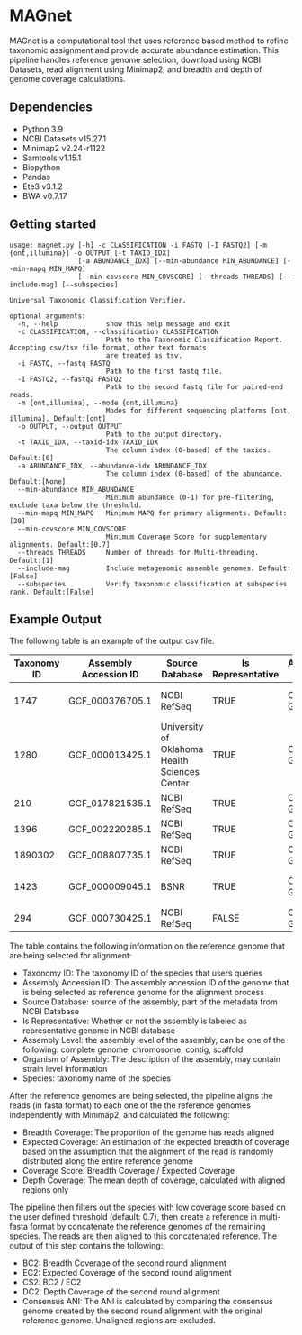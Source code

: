 # MAGnet

MAGnet is a computational tool that uses reference based method to refine taxonomic assignment and provide accurate abundance estimation. This pipeline handles reference genome selection, download using NCBI Datasets, read alignment using Minimap2, and breadth and depth of genome coverage calculations.

## Dependencies

- Python 3.9
- NCBI Datasets v15.27.1
- Minimap2 v2.24-r1122
- Samtools v1.15.1
- Biopython
- Pandas
- Ete3 v3.1.2
- BWA v0.7.17

## Getting started

```
usage: magnet.py [-h] -c CLASSIFICATION -i FASTQ [-I FASTQ2] [-m {ont,illumina}] -o OUTPUT [-t TAXID_IDX]
                 [-a ABUNDANCE_IDX] [--min-abundance MIN_ABUNDANCE] [--min-mapq MIN_MAPQ]
                 [--min-covscore MIN_COVSCORE] [--threads THREADS] [--include-mag] [--subspecies]

Universal Taxonomic Classification Verifier.

optional arguments:
  -h, --help            show this help message and exit
  -c CLASSIFICATION, --classification CLASSIFICATION
                        Path to the Taxonomic Classification Report. Accepting csv/tsv file format, other text formats
                        are treated as tsv.
  -i FASTQ, --fastq FASTQ
                        Path to the first fastq file.
  -I FASTQ2, --fastq2 FASTQ2
                        Path to the second fastq file for paired-end reads.
  -m {ont,illumina}, --mode {ont,illumina}
                        Modes for different sequencing platforms [ont, illumina]. Default:[ont]
  -o OUTPUT, --output OUTPUT
                        Path to the output directory.
  -t TAXID_IDX, --taxid-idx TAXID_IDX
                        The column index (0-based) of the taxids. Default:[0]
  -a ABUNDANCE_IDX, --abundance-idx ABUNDANCE_IDX
                        The column index (0-based) of the abundance. Default:[None]
  --min-abundance MIN_ABUNDANCE
                        Minimum abundance (0-1) for pre-filtering, exclude taxa below the threshold.
  --min-mapq MIN_MAPQ   Minimum MAPQ for primary alignments. Default:[20]
  --min-covscore MIN_COVSCORE
                        Minimum Coverage Score for supplementary alignments. Default:[0.7]
  --threads THREADS     Number of threads for Multi-threading. Default:[1]
  --include-mag         Include metagenomic assemble genomes. Default:[False]
  --subspecies          Verify taxonomic classification at subspecies rank. Default:[False]
```

## Example Output

The following table is an example of the output csv file.

| Taxonomy ID | Assembly Accession ID | Source Database | Is Representative | Assembly Level | Organism of Assembly | Downloaded | Species | Breadth Coverage | Expected Coverage | Coverage Score | Depth Coverage | BC2  | EC2  | CS2  | DC2  | Consensus ANI |
|-------------|-----------------------|-----------------|-------------------|----------------|----------------------|------------|---------|------------------|-------------------|----------------|----------------|------|------|------|------|---------------|
| 1747    | GCF_000376705.1 | NCBI RefSeq                                   | TRUE  | Complete Genome | Cutibacterium acnes HL096PA1                  | TRUE | Cutibacterium acnes     | 0.41 | 0.47 | 0.87 | 1.54 | 0.41 | 0.4  | 1.03 | 1.24 | 0.79 | 
| 1280    | GCF_000013425.1 | University of Oklahoma Health Sciences Center | TRUE  | Complete Genome | Staphylococcus aureus subsp. aureus NCTC 8325 | TRUE | Staphylococcus aureus   | 0.87 | 0.92 | 0.95 | 2.87 | 0.86 | 0.87 | 0.99 | 2.35 | 0.97 | 
| 210     | GCF_017821535.1 | NCBI RefSeq                                   | TRUE  | Complete Genome | Helicobacter pylori                           | TRUE | Helicobacter pylori     | 0.63 | 0.72 | 0.88 | 2.01 | 0.63 | 0.65 | 0.97 | 1.66 | 0.85 | 
| 1396    | GCF_002220285.1 | NCBI RefSeq                                   | TRUE  | Complete Genome | Bacillus cereus                               | TRUE | Bacillus cereus         | 0.74 | 0.96 | 0.77 | 4.26 | 0.02 | 0.05 | 0.46 | 2.25 | 0.84 | 
| 1890302 | GCF_008807735.1 | NCBI RefSeq                                   | TRUE  | Complete Genome | Bacillus wiedmannii                           | TRUE | Bacillus wiedmannii     | 0.77 | 0.96 | 0.79 | 4.32 | 0.04 | 0.08 | 0.45 | 2.31 | 0.82 | 
| 1423    | GCF_000009045.1 | BSNR                                          | TRUE  | Complete Genome | Bacillus subtilis subsp. subtilis str. 168    | TRUE | Bacillus subtilis       | 0.03 | 0.23 | 0.13 | 8.75 | 0    | 0    | 0    | 0    | 0    | 
| 294     | GCF_000730425.1 | NCBI RefSeq                                   | FALSE | Complete Genome | Pseudomonas fluorescens                       | TRUE | Pseudomonas fluorescens | 0.21 | 0.36 | 0.57 | 2.17 | 0    | 0    | 0    | 0    | 0    | 

The table contains the following information on the reference genome that are being selected for alignment:

- Taxonomy ID: The taxonomy ID of the species that users queries
- Assembly Accession ID: The assembly accession ID of the genome that is being selected as reference genome for the alignment process
- Source Database: source of the assembly, part of the metadata from NCBI Database
- Is Representative: Whether or not the assembly is labeled as representative genome in NCBI database
- Assembly Level: the assembly level of the assembly, can be one of the following: complete genome, chromosome, contig, scaffold
- Organism of Assembly: The description of the assembly, may contain strain level information
- Species: taxonomy name of the species

After the reference genomes are being selected, the pipeline aligns the reads (in fasta format) to each one of the the reference genomes independently with Minimap2, and calculated the following:

- Breadth Coverage: The proportion of the genome has reads aligned
- Expected Coverage: An estimation of the expected breadth of coverage based on the assumption that the alignment of the read is randomly distributed along the entire reference genome
- Coverage Score: Breadth Coverage / Expected Coverage
- Depth Coverage: The mean depth of coverage, calculated with aligned regions only

The pipeline then filters out the species with low coverage score based on the user defined threshold (default: 0.7), then create a reference in multi-fasta format by concatenate the reference genomes of the remaining species. The reads are then aligned to this concatenated reference. The output of this step contains the following:

- BC2: Breadth Coverage of the second round alignment
- EC2: Expected Coverage of the second round alignment
- CS2: BC2 / EC2
- DC2: Depth Coverage of the second round alignment
- Consensus ANI: The ANI is calculated by comparing the consensus genome created by the second round alignment with the original reference genome. Unaligned regions are excluded. 

